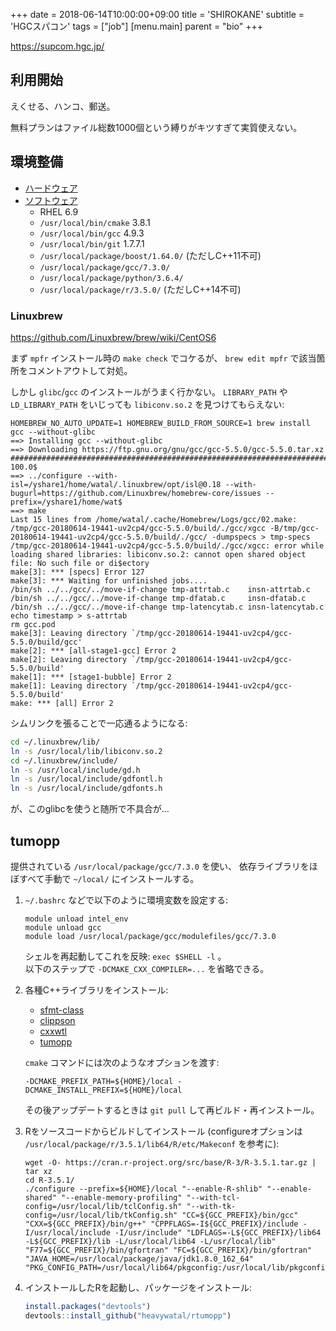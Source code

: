+++
date = 2018-06-14T10:00:00+09:00
title = 'SHIROKANE'
subtitle = 'HGCスパコン'
tags = ["job"]
[menu.main]
  parent = "bio"
+++

https://supcom.hgc.jp/

## 利用開始

えくせる、ハンコ、郵送。

無料プランはファイル総数1000個という縛りがキツすぎて実質使えない。


## 環境整備

- [ハードウェア](https://supcom.hgc.jp/japanese/sys_const/system-main.html)
- [ソフトウェア](https://supcom.hgc.jp/internal/cgi/version_up_s3/select.cgi)
    - RHEL 6.9
    - `/usr/local/bin/cmake` 3.8.1
    - `/usr/local/bin/gcc` 4.9.3
    - `/usr/local/bin/git` 1.7.7.1
    - `/usr/local/package/boost/1.64.0/` (ただしC++11不可)
    - `/usr/local/package/gcc/7.3.0/`
    - `/usr/local/package/python/3.6.4/`
    - `/usr/local/package/r/3.5.0/` (ただしC++14不可)


### Linuxbrew

https://github.com/Linuxbrew/brew/wiki/CentOS6

まず `mpfr` インストール時の `make check` でコケるが、
`brew edit mpfr` で該当箇所をコメントアウトして対処。

しかし `glibc`/`gcc` のインストールがうまく行かない。
`LIBRARY_PATH` や `LD_LIBRARY_PATH` をいじっても
`libiconv.so.2` を見つけてもらえない:
```
HOMEBREW_NO_AUTO_UPDATE=1 HOMEBREW_BUILD_FROM_SOURCE=1 brew install gcc --without-glibc
==> Installing gcc --without-glibc
==> Downloading https://ftp.gnu.org/gnu/gcc/gcc-5.5.0/gcc-5.5.0.tar.xz
############################################################################################################################################################ 100.0$
==> ../configure --with-isl=/yshare1/home/watal/.linuxbrew/opt/isl@0.18 --with-bugurl=https://github.com/Linuxbrew/homebrew-core/issues --prefix=/yshare1/home/wat$
==> make
Last 15 lines from /home/watal/.cache/Homebrew/Logs/gcc/02.make:
/tmp/gcc-20180614-19441-uv2cp4/gcc-5.5.0/build/./gcc/xgcc -B/tmp/gcc-20180614-19441-uv2cp4/gcc-5.5.0/build/./gcc/ -dumpspecs > tmp-specs
/tmp/gcc-20180614-19441-uv2cp4/gcc-5.5.0/build/./gcc/xgcc: error while loading shared libraries: libiconv.so.2: cannot open shared object file: No such file or di$ectory
make[3]: *** [specs] Error 127
make[3]: *** Waiting for unfinished jobs....
/bin/sh ../../gcc/../move-if-change tmp-attrtab.c    insn-attrtab.c
/bin/sh ../../gcc/../move-if-change tmp-dfatab.c     insn-dfatab.c
/bin/sh ../../gcc/../move-if-change tmp-latencytab.c insn-latencytab.c
echo timestamp > s-attrtab
rm gcc.pod
make[3]: Leaving directory `/tmp/gcc-20180614-19441-uv2cp4/gcc-5.5.0/build/gcc'
make[2]: *** [all-stage1-gcc] Error 2
make[2]: Leaving directory `/tmp/gcc-20180614-19441-uv2cp4/gcc-5.5.0/build'
make[1]: *** [stage1-bubble] Error 2
make[1]: Leaving directory `/tmp/gcc-20180614-19441-uv2cp4/gcc-5.5.0/build'
make: *** [all] Error 2
```

シムリンクを張ることで一応通るようになる:
```sh
cd ~/.linuxbrew/lib/
ln -s /usr/local/lib/libiconv.so.2
cd ~/.linuxbrew/include/
ln -s /usr/local/include/gd.h
ln -s /usr/local/include/gdfontl.h
ln -s /usr/local/include/gdfonts.h
```

が、このglibcを使うと随所で不具合が...


## tumopp

提供されている `/usr/local/package/gcc/7.3.0` を使い、
依存ライブラリをほぼすべて手動で `~/local/` にインストールする。

1.  `~/.bashrc` などで以下のように環境変数を設定する:
    ```
    module unload intel_env
    module unload gcc
    module load /usr/local/package/gcc/modulefiles/gcc/7.3.0
    ```
    シェルを再起動してこれを反映: `exec $SHELL -l` 。<br>
    以下のステップで `-DCMAKE_CXX_COMPILER=...` を省略できる。

1.  各種C++ライブラリをインストール:
    - [sfmt-class](https://github.com/heavywatal/sfmt-class)
    - [clippson](https://github.com/heavywatal/clippson)
    - [cxxwtl](https://github.com/heavywatal/cxxwtl)
    - [tumopp](https://github.com/heavywatal/tumopp)

    `cmake` コマンドには次のようなオプションを渡す:
    ```
    -DCMAKE_PREFIX_PATH=${HOME}/local -DCMAKE_INSTALL_PREFIX=${HOME}/local
    ```
    その後アップデートするときは `git pull` して再ビルド・再インストール。

1.  Rをソースコードからビルドしてインストール
    (configureオプションは `/usr/local/package/r/3.5.1/lib64/R/etc/Makeconf` を参考に):
    ```
    wget -O- https://cran.r-project.org/src/base/R-3/R-3.5.1.tar.gz | tar xz
    cd R-3.5.1/
    ./configure --prefix=${HOME}/local "--enable-R-shlib" "--enable-shared" "--enable-memory-profiling" "--with-tcl-config=/usr/local/lib/tclConfig.sh" "--with-tk-config=/usr/local/lib/tkConfig.sh" "CC=${GCC_PREFIX}/bin/gcc" "CXX=${GCC_PREFIX}/bin/g++" "CPPFLAGS=-I${GCC_PREFIX}/include -I/usr/local/include -I/usr/include" "LDFLAGS=-L${GCC_PREFIX}/lib64 -L${GCC_PREFIX}/lib -L/usr/local/lib64 -L/usr/local/lib" "F77=${GCC_PREFIX}/bin/gfortran" "FC=${GCC_PREFIX}/bin/gfortran" "JAVA_HOME=/usr/local/package/java/jdk1.8.0_162_64" "PKG_CONFIG_PATH=/usr/local/lib64/pkgconfig:/usr/local/lib/pkgconfig:/usr/local/share/pkgconfig:/usr/lib64/pkgconfig:/usr/lib/pkgconfig:/usr/share/pkgconfig"
    ```

1.  インストールしたRを起動し、パッケージをインストール:
    ```r
    install.packages("devtools")
    devtools::install_github("heavywatal/rtumopp")
    ```
